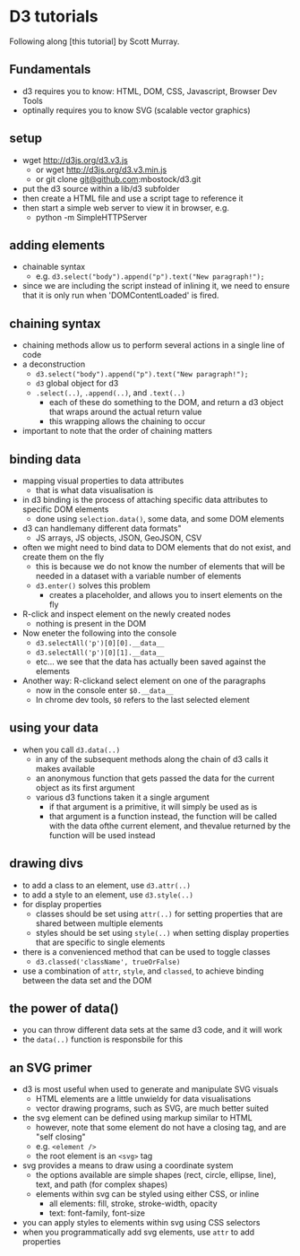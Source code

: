 # D3 tutorials

Following along [this tutorial] by Scott Murray.

## Fundamentals

- d3 requires you to know: HTML, DOM, CSS, Javascript, Browser Dev Tools
- optinally requires you to know SVG (scalable vector graphics)

## setup

- wget http://d3js.org/d3.v3.js
	- or wget http://d3js.org/d3.v3.min.js
	- or git clone git@github.com:mbostock/d3.git
- put the d3 source within a lib/d3 subfolder
- then create a HTML file and use a script tage to reference it
- then start a simple web server to view it in browser, e.g.
	- python -m SimpleHTTPServer

## adding elements

- chainable syntax
	- e.g. `d3.select("body").append("p").text("New paragraph!");`
- since we are including the script instead of inlining it, we need to ensure that it is only run when 'DOMContentLoaded' is fired.

## chaining syntax

- chaining methods allow us to perform several actions in a single line of code
- a deconstruction
	- `d3.select("body").append("p").text("New paragraph!");`
	- `d3` global object for d3
	- `.select(..)`, `.append(..)`, and `.text(..)`
		- each of these do something to the DOM, and return a d3 object that wraps around the actual return value
		- this wrapping allows the chaining to occur
- important to note that the order of chaining matters

## binding data

- mapping visual properties to data attributes
	- that is what data visualisation is
- in d3 binding is the process of attaching specific data attributes to specific DOM elements
	- done using `selection.data()`, some data, and some DOM elements
- d3 can handlemany different data formats"
	- JS arrays, JS objects, JSON, GeoJSON, CSV
- often we might need to bind data to DOM elements that do not exist, and create them on the fly
	- this is because we do not know the number of elements that will be needed in a dataset with a variable number of elements
	- `d3.enter()` solves this problem
		- creates a placeholder, and allows you to insert elements on the fly
- R-click and inspect element on the newly created nodes
	- nothing is present in the DOM
- Now eneter the following into the console
	- `d3.selectAll('p')[0][0].__data__`
	- `d3.selectAll('p')[0][1].__data__`
	- etc... we see that the data has actually been saved against the elements
- Another way: R-clickand select element on one of the paragraphs
	- now in the console enter `$0.__data__`
	- In chrome dev tools, `$0` refers to the last selected element

## using your data

- when you call `d3.data(..)`
	- in any of the subsequent methods along the chain of d3 calls it makes available
	- an anonymous function that gets passed the data for the current object as its first argument
	- various d3 functions taken it a single argument
		- if that argument is a primitive, it will simply be used as is
		- that argument is a function instead, the function will be called with the data ofthe current element, and thevalue returned by the function will be used instead

## drawing divs

- to add a class to an element, use `d3.attr(..)`
- to add a style to an element, use `d3.style(..)`
- for display properties
	- classes should be set using `attr(..)` for setting properties that are shared between multiple elements
	- styles should be set using `style(..)` when setting display properties that are specific to single elements
- there is a convenienced method that can be used to toggle classes
	- `d3.classed('className', trueOrFalse)`
- use a combination of `attr`, `style`, and `classed`, to achieve binding between the data set and the DOM

## the power of data()

- you can throw different data sets at the same d3 code, and it will work
- the `data(..)` function is responsbile for this

## an SVG primer

- d3 is most useful when used to generate and manipulate SVG visuals
	- HTML elements are a little unwieldy for data visualisations
	- vector drawing programs, such as SVG, are much better suited
- the svg element can be defined using markup similar to HTML
	- however, note that some element do not have a closing tag, and are "self closing"
	- e.g. `<element />`
	- the root element is an `<svg>` tag
- svg provides a means to draw using a coordinate system
	- the options available are simple shapes (rect, circle, ellipse, line), text, and path (for complex shapes)
	- elements within svg can be styled using either CSS, or inline
		- all elements: fill, stroke, stroke-width, opacity
		- text: font-family, font-size
- you can apply styles to elements within svg using CSS selectors
- when you programmatically add svg elements, use `attr` to add properties 
